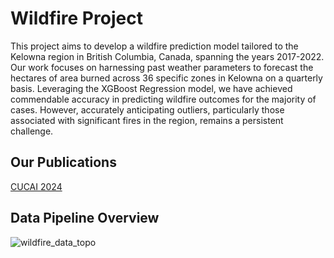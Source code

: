 # Wildfire Project
This project aims to develop a wildfire prediction model tailored to the Kelowna region in British Columbia, Canada, spanning the years 2017-2022. Our work focuses on harnessing past weather parameters to forecast the hectares of area burned across 36 specific zones in Kelowna on a quarterly basis. Leveraging the XGBoost Regression model, we have achieved commendable accuracy in predicting wildfire outcomes for the majority of cases. However, accurately anticipating outliers, particularly those associated with significant fires in the region, remains a persistent challenge.

## Our Publications
[CUCAI 2024](https://github.com/WAT-ai/wildfire/blob/32a19fc52047654ffc689da705fc530de45085c8/papers/CUCAI_2024_Wildfire_Prediction.pdf)

## Data Pipeline Overview
![wildfire_data_topo](https://github.com/WAT-ai/wildfire/assets/46568041/c0d8f945-da0e-4d7c-9b04-751c0a9a78cb)

